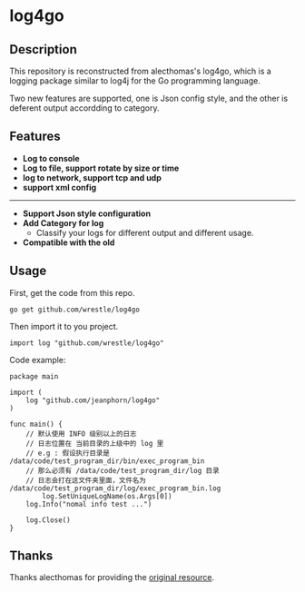 # log4go

## Description

This repository is reconstructed from alecthomas's log4go, which is a logging package similar to log4j for the Go programming language.

Two new features are supported, one is Json config style, and the other is deferent output accordding to category.

## Features

-   **Log to console**
-   **Log to file, support rotate by size or time**
-   **log to network, support tcp and udp**
-   **support xml config**

---------------------------

-   **Support Json style configuration**
-   **Add Category for log**
    * Classify your logs for different output and different usage.
-   **Compatible with the old**

## Usage

First, get the code from this repo. 

```go get github.com/wrestle/log4go```

Then import it to you project.

```import log "github.com/wrestle/log4go"```



Code example:

```
package main

import (
	log "github.com/jeanphorn/log4go"
)

func main() {
	// 默认使用 INFO 级别以上的日志
	// 日志位置在 当前目录的上级中的 log 里
	// e.g : 假设执行目录是 /data/code/test_program_dir/bin/exec_program_bin
	// 那么必须有 /data/code/test_program_dir/log 目录
	// 日志会打在这文件夹里面，文件名为 /data/code/test_program_dir/log/exec_program_bin.log
        log.SetUniqueLogName(os.Args[0])
	log.Info("nomal info test ...")

	log.Close()
}

```

 


## Thanks

Thanks alecthomas for providing the [original resource](https://github.com/alecthomas/log4go).
